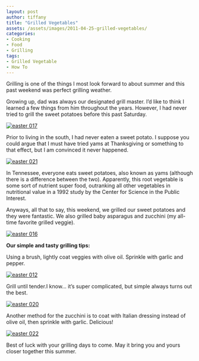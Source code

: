 ```yaml
---
layout: post
author: tiffany
title: "Grilled Vegetables"
assets: /assets/images/2011-04-25-grilled-vegetables/
categories: 
- Cooking
- Food
- Grilling
tags: 
- Grilled Vegetable
- How To
---
```


Grilling is one of the things I most look forward to about summer and this past weekend was perfect grilling weather.

Growing up, dad was always our designated grill master. I’d like to think I learned a few things from him throughout the years. However, I had never tried to grill the sweet potatoes before this past Saturday.

[![](jekyll_uploads/2011/04/easter-017-325x433.jpg "easter 017")](http://www.sweetpeonies.com/2011/04/grilled-vegetables/easter-017/)

Prior to living in the south, I had never eaten a sweet potato. I suppose you could argue that I must have tried yams at Thanksgiving or something to that effect, but I am convinced it never happened.

[![](jekyll_uploads/2011/04/easter-021-575x431.jpg "easter 021")](http://www.sweetpeonies.com/2011/04/grilled-vegetables/easter-021/)

In Tennessee, everyone eats sweet potatoes, also known as yams (although there is a difference between the two). Apparently, this root vegetable is some sort of nutrient super food, outranking all other vegetables in nutritional value in a 1992 study by the Center for Science in the Public Interest.

Anyways, all that to say, this weekend, we grilled our sweet potatoes and they were fantastic. We also grilled baby asparagus and zucchini (my all-time favorite grilled veggie).

[![](jekyll_uploads/2011/04/easter-016-575x519.jpg "easter 016")](http://www.sweetpeonies.com/2011/04/grilled-vegetables/easter-016/)

**Our simple and tasty grilling tips:**

Using a brush, lightly coat veggies with olive oil. Sprinkle with garlic and pepper.

[![](jekyll_uploads/2011/04/easter-012-575x506.jpg "easter 012")](http://www.sweetpeonies.com/2011/04/grilled-vegetables/easter-012/)

Grill until tender.I know… it’s super complicated, but simple always turns out the best.

[![](jekyll_uploads/2011/04/easter-020-575x431.jpg "easter 020")](http://www.sweetpeonies.com/2011/04/grilled-vegetables/easter-020/)

Another method for the zucchini is to coat with Italian dressing instead of olive oil, then sprinkle with garlic. Delicious!

[![](jekyll_uploads/2011/04/easter-022-325x433.jpg "easter 022")](http://www.sweetpeonies.com/2011/04/grilled-vegetables/easter-022/)

Best of luck with your grilling days to come. May it bring you and yours closer together this summer.